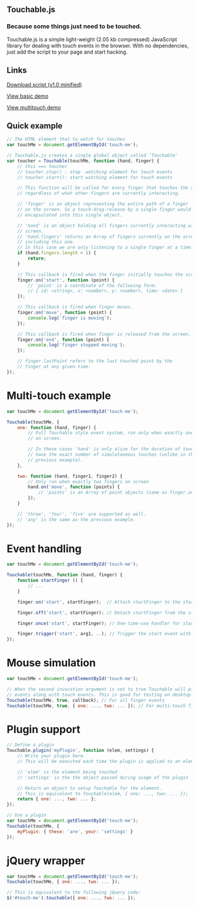 ## Touchable.js
### Because some things just need to be touched.

Touchable.js is a simple light-weight (2.05 kb compressed) JavaScript library for dealing with touch events in the browser. With no dependencies, just add the script to your page and start hacking.


## Links

[Download script (v1.0 minified)](http://code.kik.com/touchable/1.0.min.js)

[View basic demo](http://code.kik.com/touchable/demos/basic.html)

[View multitouch demo](http://code.kik.com/touchable/demos/multitouch.html)


## Quick example

``` javascript
// The HTML element that to watch for touches
var touchMe = document.getElementById('touch-me');

// Touchable.js creates a single global object called 'Touchable'
var toucher = Touchable(touchMe, function (hand, finger) {
	// this === toucher
	// toucher.stop() : stop  watching element for touch events
	// toucher.start(): start watching element for touch events

	// This function will be called for every finger that touches the screen
	// regardless of what other fingers are currently interacting.

	// 'finger' is an object representing the entire path of a finger
	// on the screen. So a touch-drag-release by a single finger would be
	// encapsulated into this single object.

	// 'hand' is an object holding all fingers currently interacting with the
	// screen.
	// 'hand.fingers' returns an Array of fingers currently on the screen
	// including this one.
	// In this case we are only listening to a single finger at a time.
	if (hand.fingers.length > 1) {
		return;
	}

	// This callback is fired when the finger initially touches the screen.
	finger.on('start', function (point) {
		// 'point' is a coordinate of the following form:
		// { id: <string>, x: <number>, y: <number>, time: <date> }
	});

	// This callback is fired when finger moves.
	finger.on('move', function (point) {
		console.log('finger is moving');
	});

	// This callback is fired when finger is released from the screen.
	finger.on('end', function (point) {
		console.log('finger stopped moving');
	});

	// finger.lastPoint refers to the last touched point by the
	// finger at any given time.
});
```


# Multi-touch example

``` javascript
var touchMe = document.getElementById('touch-me');

Touchable(touchMe, {
	one: function (hand, finger) {
		// Full Touchable style event system, run only when exactly one finger
		// on screen.

		// In these cases 'hand' is only alive for the duration of touches that
		// have the exact number of simulataneous touches (unlike in the
		// previous example).
	},

	two: function (hand, finger1, finger2) {
		// Only run when exactly two fingers on screen
		hand.on('move', function (points) {
			// 'points' is an Array of point objects (same as finger.on point object)
		});
	}

	// 'three', 'four', 'five' are supported as well.
	// 'any' is the same as the previous example.
});
```


# Event handling

``` javascript
var touchMe = document.getElementById('touch-me');

Touchable(touchMe, function (hand, finger) {
	function startFinger () {
		// ...
	}

	finger.on('start', startFinger);  // Attach startFinger to the start event

	finger.off('start', startFinger); // Detach startFinger from the start event

	finger.once('start', startFinger); // One-time-use handler for start event

	finger.trigger('start', arg1, ..); // Trigger the start event with arguments
});
```


# Mouse simulation

``` javascript
var touchMe = document.getElementById('touch-me');

// When the second invocation argument is set to true Touchable will pick up mouse
// events along with touch events. This is good for testing on desktop.
Touchable(touchMe, true, callback); // For all finger events
Touchable(touchMe, true, { one: ..., two: ... }); // For multi-touch finger events
```


# Plugin support

``` javascript
// Define a plugin
Touchable.plugin('myPlugin', function (elem, settings) {
	// Write your plugin here.
	// This will be executed each time the plugin is applied to an element.

	// 'elem' is the element being touched
	// 'settings' is the the object passed during usage of the plugin

	// Return an object to setup Touchable for the element.
	// This is equivalent to Touchable(elem, { one: ..., two: ... });
	return { one: ..., two: ... };
});

// Use a plugin
var touchMe = document.getElementById('touch-me');
Touchable(touchMe, {
	myPlugin: { these: 'are', your: 'settings' }
});
```


# jQuery wrapper

``` javascript
var touchMe = document.getElementById('touch-me');
Touchable(touchMe, { one: ..., two: ... });

// This is equivalent to the following jQuery code:
$('#touch-me').touchable({ one: ..., two: ... });
```
